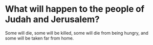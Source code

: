 # What will happen to the people of Judah and Jerusalem?

Some will die, some will be killed, some will die from being hungry, and some will be taken far from home.
